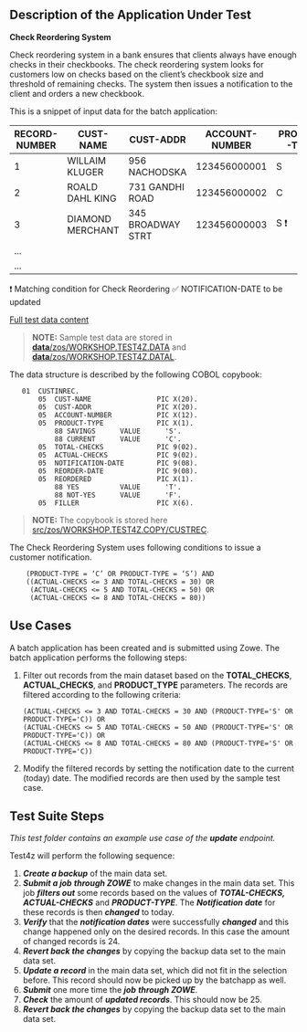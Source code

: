 ## Description of the Application Under Test

**Check Reordering System**

Check reordering system in a bank ensures that clients always have enough checks in their checkbooks. The check reordering system looks for customers low on checks based on the client’s checkbook size and threshold of remaining checks. The system then issues a notification to the client and orders a new checkbook.

This is a snippet of input data for the batch application:

| RECORD-NUMBER	| CUST-NAME	            | CUST-ADDR             | ACCOUNT-NUMBER	| PRODUCT-TYPE	| TOTAL-CHECKS	| ACTUAL-CHECKS	| NOTIFICATION-DATE	| REORDER-DATE	| REORDERED	|
|---------------|-----------------------|-----------------------|-------------------|---------------|---------------|---------------|-------------------|---------------|-----------|
| 1	            | WILLAIM KLUGER	    | 956 NACHODSKA	        | 123456000001	    | S	| 50	| 10	| 20190706	| 20190701	| T	|  
| 2	            | ROALD DAHL KING	    | 731 GANDHI ROAD	    | 123456000002	    | C	| 80	| 10	| 20180809	| 20180802	| F	|  
| 3	            | DIAMOND MERCHANT	    | 345 BROADWAY STRT	    | 123456000003	    | S ❗	| 30 ❗	| 2	❗   | 20210112 ✅	| 20170903	| T	|  
| ... |
| ... |

❗ Matching condition for Check Reordering ✅ NOTIFICATION-DATE to be updated

[Full test data content](./__data__/Data.md)

> **NOTE:** Sample test data are stored in [__data__/zos/WORKSHOP.TEST4Z.DATA](./__data__/zos/WORKSHOP.TEST4Z.DATA) and [__data__/zos/WORKSHOP.TEST4Z.DATAL](./__data__/zos/WORKSHOP.TEST4Z.DATAL).

The data structure is described by the following COBOL copybook:

       01  CUSTINREC.
           05  CUST-NAME                PIC X(20).
           05  CUST-ADDR                PIC X(20).
           05  ACCOUNT-NUMBER           PIC X(12).
           05  PRODUCT-TYPE             PIC X(1).
               88 SAVINGS      VALUE      'S'.
               88 CURRENT      VALUE      'C'.
           05  TOTAL-CHECKS             PIC 9(02).
           05  ACTUAL-CHECKS            PIC 9(02).
           05  NOTIFICATION-DATE        PIC 9(08).
           05  REORDER-DATE             PIC 9(08).
           05  REORDERED                PIC X(1).
               88 YES          VALUE      'T'.
               88 NOT-YES      VALUE      'F'.
           05  FILLER                   PIC X(6). 

> **NOTE:** The copybook is stored here [src/zos/WORKSHOP.TEST4Z.COPY/CUSTREC](./src/zos/WORKSHOP.TEST4Z.COPY/CUSTREC).

The Check Reordering System uses following conditions to issue a customer notification.

        (PRODUCT-TYPE = ‘C’ OR PRODUCT-TYPE = ‘S’) AND
        ((ACTUAL-CHECKS <= 3 AND TOTAL-CHECKS = 30) OR
         (ACTUAL-CHECKS <= 5 AND TOTAL-CHECKS = 50) OR
         (ACTUAL-CHECKS <= 8 AND TOTAL-CHECKS = 80))

## Use Cases

A batch application has been created and is submitted using Zowe. The batch application performs the following steps:

1. Filter out records from the main dataset based on the **TOTAL_CHECKS**, **ACTUAL_CHECKS**, and **PRODUCT_TYPE** parameters. The records are filtered according to the following criteria:
          
       (ACTUAL-CHECKS <= 3 AND TOTAL-CHECKS = 30 AND (PRODUCT-TYPE='S' OR PRODUCT-TYPE='C)) OR
       (ACTUAL-CHECKS <= 5 AND TOTAL-CHECKS = 50 AND (PRODUCT-TYPE='S' OR PRODUCT-TYPE='C)) OR
       (ACTUAL-CHECKS <= 8 AND TOTAL-CHECKS = 80 AND (PRODUCT-TYPE='S' OR PRODUCT-TYPE='C))
      
2. Modify the filtered records by setting the notification date to the current (today) date.
The modified records are then used by the sample test case.


## Test Suite Steps

*This test folder contains an example use case of the **update** endpoint.*

Test4z will perform the following sequence:

1. ***Create a backup*** of the main data set. 
2. ***Submit a job***  ***through ZOWE***  to make changes in the main data set. This job ***filters out*** some records based on the values of ***TOTAL-CHECKS, ACTUAL-CHECKS*** and ***PRODUCT-TYPE***. The ***Notification date*** for these records is then ***changed*** to today. 
3. ***Verify*** that the ***notification dates*** were successfully ***changed*** and this change happened only on the desired records. In this case the amount of changed records is 24. 
4. ***Revert back the changes*** by copying the backup data set to the main data set. 
5. ***Update a record*** in the main data set, which did not fit in the selection before. This record should now be picked up by the batchapp as well. 
6. ***Submit*** one more time the ***job***  ***through ZOWE***.
7. ***Check*** the amount of ***updated records***. This should now be 25. 
8. ***Revert back the changes*** by copying the backup data set to the main data set. 
